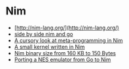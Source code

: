 Nim
===
* [http://nim-lang.org/](http://nim-lang.org/)
* [side by side nim and go](http://rosetta.alhur.es/compare/nimrod/go/#)
* [A cursory look at meta-programming in Nim](http://blog.ldlework.com/2015/05/01/a-cursory-look-at-meta-programming-in-nim/)
* [A small kernel written in Nim](https://github.com/dom96/nimkernel)
* [Nim binary size from 160 KB to 150 Bytes](http://hookrace.net/blog/nim-binary-size/)
* [Porting a NES emulator from Go to Nim](http://hookrace.net/blog/porting-nes-go-nim/)